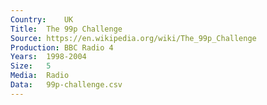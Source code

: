 ```yaml
---
Country:	UK
Title:	The 99p Challenge
Source:	https://en.wikipedia.org/wiki/The_99p_Challenge
Production:	BBC Radio 4
Years:	1998-2004
Size:	5
Media:	Radio
Data:	99p-challenge.csv
---
```

